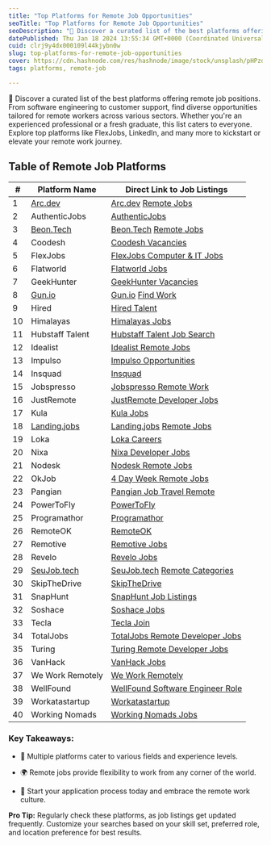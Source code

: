 ```yaml
---
title: "Top Platforms for Remote Job Opportunities"
seoTitle: "Top Platforms for Remote Job Opportunities"
seoDescription: "👀 Discover a curated list of the best platforms offering remote job positions. From software engineering to customer support, find diverse opportunities ta"
datePublished: Thu Jan 18 2024 13:55:34 GMT+0000 (Coordinated Universal Time)
cuid: clrj9y4dx000109l44kjybn0w
slug: top-platforms-for-remote-job-opportunities
cover: https://cdn.hashnode.com/res/hashnode/image/stock/unsplash/pHPzdEHN6Os/upload/e32f2fce420fd63f5340d6617191a85d.jpeg
tags: platforms, remote-job

---
```


👀 Discover a curated list of the best platforms offering remote job positions. From software engineering to customer support, find diverse opportunities tailored for remote workers across various sectors. Whether you're an experienced professional or a fresh graduate, this list caters to everyone. Explore top platforms like FlexJobs, LinkedIn, and many more to kickstart or elevate your remote work journey.

## Table of Remote Job Platforms

| # | Platform Name | Direct Link to Job Listings |
| --- | --- | --- |
| 1 | [Arc.dev](http://Arc.dev) | [Arc.dev](http://Arc.dev) [Remote Jobs](https://arc.dev/remote-jobs) |
| 2 | AuthenticJobs | [AuthenticJobs](https://authenticjobs.com/?search_location=remote) |
| 3 | [Beon.Tech](http://Beon.Tech) | [Beon.Tech](http://Beon.Tech) [Remote Jobs](https://beon.tech/remote-jobs) |
| 4 | Coodesh | [Coodesh Vacancies](https://coodesh.com/vagas) |
| 5 | FlexJobs | [FlexJobs Computer & IT Jobs](https://www.flexjobs.com/remote-jobs/computer-it?category=Computer+%26+IT&tele_level%5B%5D=All+Telecommuting) |
| 6 | Flatworld | [Flatworld Jobs](https://flatworld.co/jobs/) |
| 7 | GeekHunter | [GeekHunter Vacancies](https://www.geekhunter.com.br/vagas) |
| 8 | [Gun.io](http://Gun.io) | [Gun.io](http://Gun.io) [Find Work](https://gun.io/find-work/) |
| 9 | Hired | [Hired Talent](https://hired.com/talent) |
| 10 | Himalayas | [Himalayas Jobs](https://himalayas.app/jobs) |
| 11 | Hubstaff Talent | [Hubstaff Talent Job Search](https://talent.hubstaff.com/search/jobs) |
| 12 | Idealist | [Idealist Remote Jobs](https://www.idealist.org/en/jobs?locationType=REMOTE&q=) |
| 13 | Impulso | [Impulso Opportunities](https://impulso.team/pt/profissionais/oportunidades) |
| 14 | Insquad | [Insquad](https://dev.insquad.com/) |
| 15 | Jobspresso | [Jobspresso Remote Work](https://jobspresso.co/remote-work/) |
| 16 | JustRemote | [JustRemote Developer Jobs](https://justremote.co/remote-developer-jobs) |
| 17 | Kula | [Kula Jobs](https://portal.kula.jobs/) |
| 18 | [Landing.jobs](http://Landing.jobs) | [Landing.jobs](http://Landing.jobs) [Remote Jobs](https://landing.jobs/jobs?gr=true&fr=true&hd=false&t_co=false&t_st=false) |
| 19 | Loka | [Loka Careers](https://loka.com/careers#openings) |
| 20 | Nixa | [Nixa Developer Jobs](https://www.nixa.io/developer) |
| 21 | Nodesk | [Nodesk Remote Jobs](https://nodesk.co/remote-jobs/) |
| 22 | OkJob | [4 Day Week Remote Jobs](https://okjob.io/remote-4-day-work-week/) |
| 23 | Pangian | [Pangian Job Travel Remote](https://pangian.com/job-travel-remote/) |
| 24 | PowerToFly | [PowerToFly](https://powertofly.com/jobs/?location=Remote) |
| 25 | Programathor | [Programathor](https://programathor.com.br/) |
| 26 | RemoteOK | [RemoteOK](https://remoteok.com/) |
| 27 | Remotive | [Remotive Jobs](https://remotive.io/) |
| 28 | Revelo | [Revelo Jobs](https://www.revelo.com.br/) |
| 29 | [SeuJob.tech](http://SeuJob.tech) | [SeuJob.tech](http://SeuJob.tech) [Remote Categories](https://seujob.tech/categorias/remotas/) |
| 30 | SkipTheDrive | [SkipTheDrive](https://www.skipthedrive.com/) |
| 31 | SnapHunt | [SnapHunt Job Listings](https://snaphunt.com/job-listing) |
| 32 | Soshace | [Soshace Jobs](https://soshace.com/jobs) |
| 33 | Tecla | [Tecla Join](https://www.tecla.io/join) |
| 34 | TotalJobs | [TotalJobs Remote Developer Jobs](https://www.totaljobs.com/jobs/remote-developer) |
| 35 | Turing | [Turing Remote Developer Jobs](https://www.turing.com/remote-developer-jobs) |
| 36 | VanHack | [VanHack Jobs](https://vanhack.com/jobs) |
| 37 | We Work Remotely | [We Work Remotely](https://weworkremotely.com/) |
| 38 | WellFound | [WellFound Software Engineer Role](https://wellfound.com/role/r/software-engineer/) |
| 39 | Workatastartup | [Workatastartup](https://www.workatastartup.com/) |
| 40 | Working Nomads | [Working Nomads Jobs](https://www.workingnomads.co/jobs) |

### Key Takeaways:

* 🌟 Multiple platforms cater to various fields and experience levels.
    
* 🌍 Remote jobs provide flexibility to work from any corner of the world.
    
* 🚀 Start your application process today and embrace the remote work culture.
    

**Pro Tip:** Regularly check these platforms, as job listings get updated frequently. Customize your searches based on your skill set, preferred role, and location preference for best results.